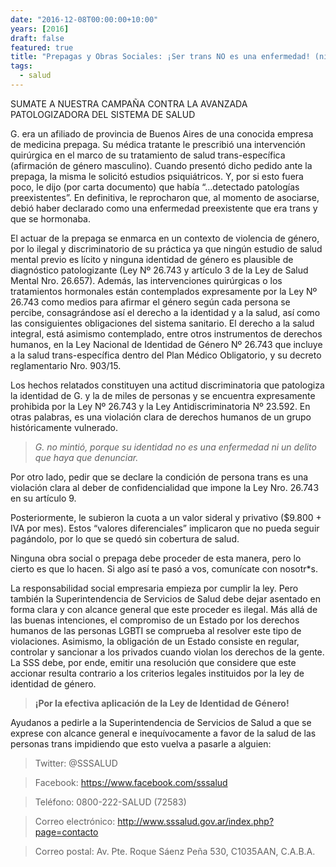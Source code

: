 ```yaml
---
date: "2016-12-08T00:00:00+10:00"
years: [2016]
draft: false
featured: true
title: "Prepagas y Obras Sociales: ¡Ser trans NO es una enfermedad! (ni preexistente ni existente)"
tags: 
  - salud
---
```


SUMATE A NUESTRA CAMPAÑA CONTRA LA AVANZADA PATOLOGIZADORA DEL SISTEMA DE SALUD

G. era un afiliado de provincia de Buenos Aires de una conocida empresa de medicina prepaga. Su médica tratante le prescribió una intervención quirúrgica en el marco de su tratamiento de salud trans-específica (afirmación de género masculino). Cuando presentó dicho pedido ante la prepaga, la misma le solicitó estudios psiquiátricos. Y, por si esto fuera poco, le dijo (por carta documento) que había “…detectado patologías preexistentes”. En definitiva, le reprocharon que, al momento de asociarse, debió haber declarado como una enfermedad preexistente que era trans y que se hormonaba.

El actuar de la prepaga se enmarca en un contexto de violencia de género, por lo ilegal y discriminatorio de su práctica ya que ningún estudio de salud mental previo es lícito y ninguna identidad de género es plausible de diagnóstico patologizante (Ley Nº 26.743 y artículo 3 de la Ley de Salud Mental Nro. 26.657). Además, las intervenciones quirúrgicas o los tratamientos hormonales están contemplados expresamente por la Ley Nº 26.743 como medios para afirmar el género según cada persona se percibe, consagrándose así el derecho a la identidad y a la salud, así como las consiguientes obligaciones del sistema sanitario. El derecho a la salud integral, está asimismo contemplado, entre otros instrumentos de derechos humanos, en la Ley Nacional de Identidad de Género Nº  26.743 que incluye a la salud trans-específica dentro del Plan Médico Obligatorio, y su decreto reglamentario Nro. 903/15.

Los hechos relatados constituyen una actitud discriminatoria que patologiza la identidad de G. y la de miles de personas y se encuentra expresamente prohibida por la Ley Nº 26.743 y la Ley Antidiscriminatoria Nº 23.592. En otras palabras, es una violación clara de derechos humanos de un grupo históricamente vulnerado.

> *G. no mintió, porque su identidad no es una enfermedad ni un delito que haya que denunciar.* 

Por otro lado, pedir que se declare la condición de persona trans es una violación clara al deber de confidencialidad que impone la Ley Nro. 26.743 en su artículo 9.

Posteriormente, le subieron la cuota a un valor sideral y privativo ($9.800 + IVA por mes). Estos “valores diferenciales” implicaron que no pueda seguir pagándolo, por lo que se quedó sin cobertura de salud.

Ninguna obra social o prepaga debe proceder de esta manera, pero lo cierto es que lo hacen. Si algo así te pasó a vos, comunícate con nosotr*s.

La responsabilidad social empresaria empieza por cumplir la ley. Pero también la Superintendencia de Servicios de Salud debe dejar asentado en forma clara y con alcance general que este proceder es ilegal. Más allá de las buenas intenciones, el compromiso de un Estado por los derechos humanos de las personas LGBTI se comprueba al resolver este tipo de violaciones. Asimismo, la obligación de un Estado consiste en regular, controlar y sancionar a los privados cuando violan los derechos de la gente. La SSS debe, por ende, emitir una resolución que considere que este accionar resulta contrario a los criterios legales instituidos por la ley de identidad de género.

> **¡Por la efectiva aplicación de la Ley de Identidad de Género!**

Ayudanos a pedirle a la Superintendencia de Servicios de Salud a que se exprese con alcance general e inequívocamente a favor de la salud de las personas trans impidiendo que esto vuelva a pasarle a alguien:

> Twitter: @SSSALUD

> Facebook: https://www.facebook.com/sssalud

> Teléfono: 0800-222-SALUD (72583)

> Correo electrónico: http://www.sssalud.gov.ar/index.php?page=contacto

> Correo postal: Av. Pte. Roque Sáenz Peña 530, C1035AAN, C.A.B.A.